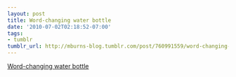 ```yaml
---
layout: post
title: Word-changing water bottle
date: '2010-07-02T02:18:52-07:00'
tags:
- tumblr
tumblr_url: http://mburns-blog.tumblr.com/post/760991559/word-changing-water-bottle
---
```

<a href="http://www.lifesaversystems.com/unique.html">Word-changing water bottle</a>

